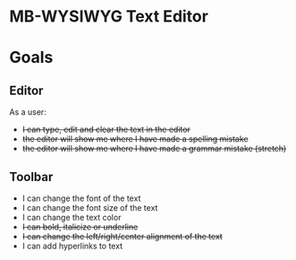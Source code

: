 # MB-WYSIWYG Text Editor

# Goals

## Editor

As a user:

- <del>I can type, edit and clear the text in the editor
- <del>the editor will show me where I have made a spelling mistake
- <del>the editor will show me where I have made a grammar mistake (stretch)

## Toolbar

- I can change the font of the text
- I can change the font size of the text
- I can change the text color
- <del>I can bold, italicize or underline
- <del>I can change the left/right/center alignment of the text
- I can add hyperlinks to text
